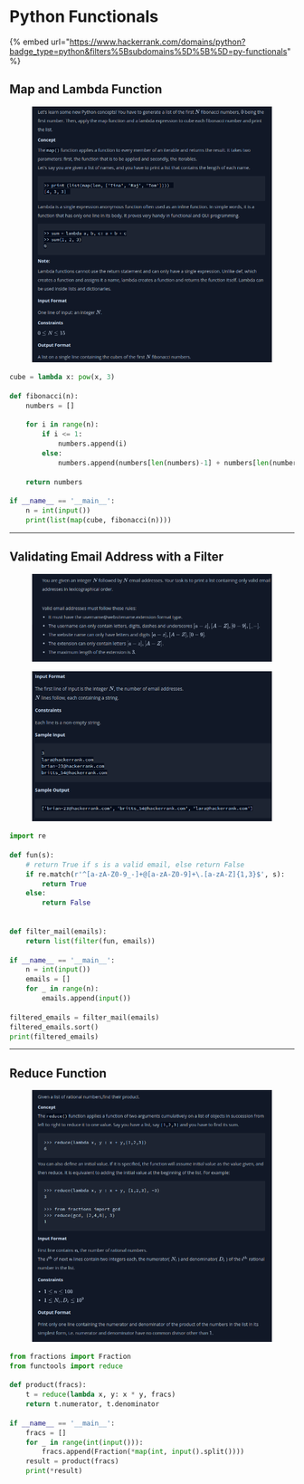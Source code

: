 # Python Functionals

{% embed url="https://www.hackerrank.com/domains/python?badge_type=python&filters%5Bsubdomains%5D%5B%5D=py-functionals" %}

## Map and Lambda Function

<figure><img src="../.gitbook/assets/image (23).png" alt=""><figcaption></figcaption></figure>

```python
cube = lambda x: pow(x, 3)

def fibonacci(n):
    numbers = []
    
    for i in range(n):
        if i <= 1:
            numbers.append(i)
        else:
            numbers.append(numbers[len(numbers)-1] + numbers[len(numbers)-2])

    return numbers

if __name__ == '__main__':
    n = int(input())
    print(list(map(cube, fibonacci(n))))
```

***

## Validating Email Address with a Filter

<div>

<figure><img src="../.gitbook/assets/image (1) (1) (1).png" alt=""><figcaption></figcaption></figure>

 

<figure><img src="../.gitbook/assets/image (2) (1) (1).png" alt=""><figcaption></figcaption></figure>

</div>

```python
import re

def fun(s):
    # return True if s is a valid email, else return False
    if re.match(r'^[a-zA-Z0-9_-]+@[a-zA-Z0-9]+\.[a-zA-Z]{1,3}$', s):
        return True
    else:
        return False
    

def filter_mail(emails):
    return list(filter(fun, emails))

if __name__ == '__main__':
    n = int(input())
    emails = []
    for _ in range(n):
        emails.append(input())

filtered_emails = filter_mail(emails)
filtered_emails.sort()
print(filtered_emails)
```

***

## Reduce Function

<figure><img src="../.gitbook/assets/image (3) (1).png" alt=""><figcaption></figcaption></figure>

```python
from fractions import Fraction
from functools import reduce

def product(fracs):
    t = reduce(lambda x, y: x * y, fracs)
    return t.numerator, t.denominator

if __name__ == '__main__':
    fracs = []
    for _ in range(int(input())):
        fracs.append(Fraction(*map(int, input().split())))
    result = product(fracs)
    print(*result)
```
